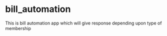 # bill_automation
This is bill automation app which will give response depending upon type of membership
